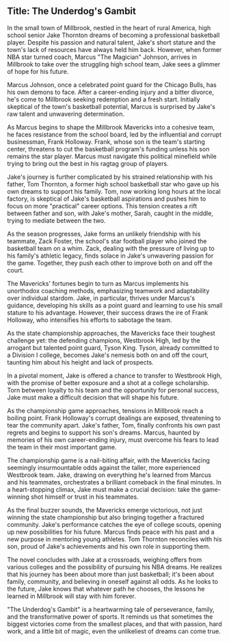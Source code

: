 
## Title: The Underdog's Gambit

In the small town of Millbrook, nestled in the heart of rural America, high school senior Jake Thornton dreams of becoming a professional basketball player. Despite his passion and natural talent, Jake's short stature and the town's lack of resources have always held him back. However, when former NBA star turned coach, Marcus "The Magician" Johnson, arrives in Millbrook to take over the struggling high school team, Jake sees a glimmer of hope for his future.

Marcus Johnson, once a celebrated point guard for the Chicago Bulls, has his own demons to face. After a career-ending injury and a bitter divorce, he's come to Millbrook seeking redemption and a fresh start. Initially skeptical of the town's basketball potential, Marcus is surprised by Jake's raw talent and unwavering determination.

As Marcus begins to shape the Millbrook Mavericks into a cohesive team, he faces resistance from the school board, led by the influential and corrupt businessman, Frank Holloway. Frank, whose son is the team's starting center, threatens to cut the basketball program's funding unless his son remains the star player. Marcus must navigate this political minefield while trying to bring out the best in his ragtag group of players.

Jake's journey is further complicated by his strained relationship with his father, Tom Thornton, a former high school basketball star who gave up his own dreams to support his family. Tom, now working long hours at the local factory, is skeptical of Jake's basketball aspirations and pushes him to focus on more "practical" career options. This tension creates a rift between father and son, with Jake's mother, Sarah, caught in the middle, trying to mediate between the two.

As the season progresses, Jake forms an unlikely friendship with his teammate, Zack Foster, the school's star football player who joined the basketball team on a whim. Zack, dealing with the pressure of living up to his family's athletic legacy, finds solace in Jake's unwavering passion for the game. Together, they push each other to improve both on and off the court.

The Mavericks' fortunes begin to turn as Marcus implements his unorthodox coaching methods, emphasizing teamwork and adaptability over individual stardom. Jake, in particular, thrives under Marcus's guidance, developing his skills as a point guard and learning to use his small stature to his advantage. However, their success draws the ire of Frank Holloway, who intensifies his efforts to sabotage the team.

As the state championship approaches, the Mavericks face their toughest challenge yet: the defending champions, Westbrook High, led by the arrogant but talented point guard, Tyson King. Tyson, already committed to a Division I college, becomes Jake's nemesis both on and off the court, taunting him about his height and lack of prospects.

In a pivotal moment, Jake is offered a chance to transfer to Westbrook High, with the promise of better exposure and a shot at a college scholarship. Torn between loyalty to his team and the opportunity for personal success, Jake must make a difficult decision that will shape his future.

As the championship game approaches, tensions in Millbrook reach a boiling point. Frank Holloway's corrupt dealings are exposed, threatening to tear the community apart. Jake's father, Tom, finally confronts his own past regrets and begins to support his son's dreams. Marcus, haunted by memories of his own career-ending injury, must overcome his fears to lead the team in their most important game.

The championship game is a nail-biting affair, with the Mavericks facing seemingly insurmountable odds against the taller, more experienced Westbrook team. Jake, drawing on everything he's learned from Marcus and his teammates, orchestrates a brilliant comeback in the final minutes. In a heart-stopping climax, Jake must make a crucial decision: take the game-winning shot himself or trust in his teammates.

As the final buzzer sounds, the Mavericks emerge victorious, not just winning the state championship but also bringing together a fractured community. Jake's performance catches the eye of college scouts, opening up new possibilities for his future. Marcus finds peace with his past and a new purpose in mentoring young athletes. Tom Thornton reconciles with his son, proud of Jake's achievements and his own role in supporting them.

The novel concludes with Jake at a crossroads, weighing offers from various colleges and the possibility of pursuing his NBA dreams. He realizes that his journey has been about more than just basketball; it's been about family, community, and believing in oneself against all odds. As he looks to the future, Jake knows that whatever path he chooses, the lessons he learned in Millbrook will stay with him forever.

"The Underdog's Gambit" is a heartwarming tale of perseverance, family, and the transformative power of sports. It reminds us that sometimes the biggest victories come from the smallest places, and that with passion, hard work, and a little bit of magic, even the unlikeliest of dreams can come true.
